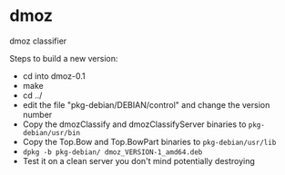 dmoz
====

dmoz classifier

Steps to build a new version:

* cd into dmoz-0.1
* make
* cd ../
* edit the file "pkg-debian/DEBIAN/control" and change the version number
* Copy the dmozClassify and dmozClassifyServer binaries to `pkg-debian/usr/bin`
* Copy the Top.Bow and Top.BowPart binaries to `pkg-debian/usr/lib`
* `dpkg -b pkg-debian/ dmoz_VERSION-1_amd64.deb`
* Test it on a clean server you don't mind potentially destroying
